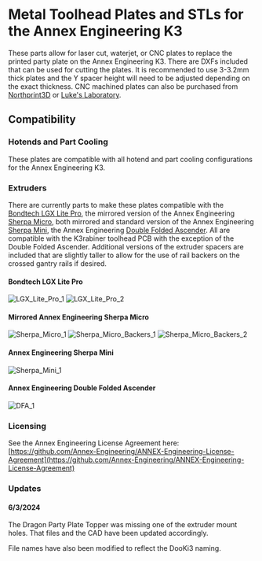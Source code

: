 # Metal Toolhead Plates and STLs for the Annex Engineering K3
These parts allow for laser cut, waterjet, or CNC plates to replace the printed party plate on the Annex Engineering K3.  There are DXFs included that can be used for cutting the plates.  It is recommended to use 3-3.2mm thick plates and the Y spacer height will need to be adjusted depending on the exact thickness.  CNC machined plates can also be purchased from [Northprint3D](https://northprint3d.ca/product/k3-metal-toolhead-kit/) or [Luke's Laboratory](https://lukeslabonline.com/products/k3-metal-toolhead-kit?_pos=7&_sid=71ce67e35&_ss=r).

## Compatibility
### Hotends and Part Cooling
These plates are compatible with all hotend and part cooling configurations for the Annex Engineering K3.

### Extruders
There are currently parts to make these plates compatible with the [Bondtech LGX Lite Pro](https://www.bondtech.se/product/lgx-lite-pro-extruder/), the mirrored version of the Annex Engineering [Sherpa Micro](https://github.com/Annex-Engineering/Sherpa_Micro-Extruder), both mirrored and standard version of the Annex Engineering [Sherpa Mini](https://github.com/Annex-Engineering/Sherpa_Mini-Extruder), the Annex Engineering [Double Folded Ascender](https://github.com/Annex-Engineering/Folded_Ascender-Extruder).  All are compatible with the K3rabiner toolhead PCB with the exception of the Double Folded Ascender.  Additional versions of the extruder spacers are included that are slightly taller to allow for the use of rail backers on the crossed gantry rails if desired.

#### Bondtech LGX Lite Pro
![LGX_Lite_Pro_1](Images/LGX_Lite_Pro_1.png)
![LGX_Lite_Pro_2](Images/LGX_Lite_Pro_2.png)

#### Mirrored Annex Engineering Sherpa Micro
![Sherpa_Micro_1](Images/Sherpa_Micro_1.png)
![Sherpa_Micro_Backers_1](Images/Sherpa_Micro_Backers_1.png)
![Sherpa_Micro_Backers_2](Images/Sherpa_Micro_Backers_2.png)

#### Annex Engineering Sherpa Mini
![Sherpa_Mini_1](Images/Sherpa_Mini_1.png)

#### Annex Engineering Double Folded Ascender
![DFA_1](Images/DFA_1.png)

### Licensing
See the Annex Engineering License Agreement here: [https://github.com/Annex-Engineering/ANNEX-Engineering-License-Agreement](https://github.com/Annex-Engineering/ANNEX-Engineering-License-Agreement)

### Updates
#### 6/3/2024
The Dragon Party Plate Topper was missing one of the extruder mount holes.  That files and the CAD have been updated accordingly.  

File names have also been modified to reflect the DooKi3 naming.
